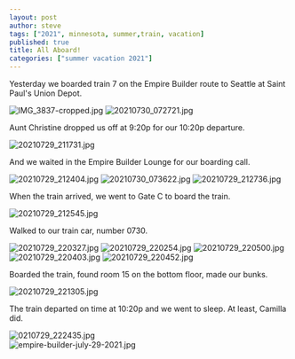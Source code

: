 ```yaml
---
layout: post
author: steve
tags: ["2021", minnesota, summer,train, vacation]
published: true
title: All Aboard!
categories: ["summer vacation 2021"]
---
```

Yesterday we boarded train 7 on the Empire Builder route to Seattle at Saint Paul's Union Depot.  

![IMG_3837-cropped.jpg]({{site.baseurl}}/assets/media/IMG_3837-cropped.jpg)
![20210730_072721.jpg]({{site.baseurl}}/assets/media/20210730_072721.jpg)

Aunt Christine dropped us off at 9:20p for our 10:20p departure.  

![20210729_211731.jpg]({{site.baseurl}}/assets/media/20210729_211731.jpg)

And we waited in the Empire Builder Lounge for our boarding call.  

![20210729_212404.jpg]({{site.baseurl}}/assets/media/20210729_212404.jpg)
![20210730_073622.jpg]({{site.baseurl}}/assets/media/20210730_073622.jpg)
![20210729_212736.jpg]({{site.baseurl}}/assets/media/20210729_212736.jpg)

When the train arrived, we went to Gate C to board the train.  

![20210729_212545.jpg]({{site.baseurl}}/assets/media/20210729_212545.jpg)

Walked to our train car, number 0730.  

![20210729_220327.jpg]({{site.baseurl}}/assets/media/20210729_220327.jpg)
![20210729_220254.jpg]({{site.baseurl}}/assets/media/20210729_220254.jpg)
![20210729_220500.jpg]({{site.baseurl}}/assets/media/20210729_220500.jpg)
![20210729_220403.jpg]({{site.baseurl}}/assets/media/20210729_220403.jpg)
![20210729_220452.jpg]({{site.baseurl}}/assets/media/20210729_220452.jpg)

Boarded the train, found room 15 on the bottom floor, made our bunks.  

![20210729_221305.jpg]({{site.baseurl}}/assets/media/20210729_221305.jpg)

The train departed on time at 10:20p and we went to sleep. At least, Camilla did.  

![0210729_222435.jpg]({{site.baseurl}}/assets/media/20210729_222435.jpg)  
![empire-builder-july-29-2021.jpg]({{site.baseurl}}/assets/media/empire-builder-july-29-2021.jpg)


